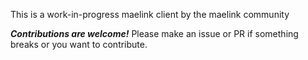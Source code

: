 This is a work-in-progress maelink client by the maelink community

***Contributions are welcome!*** Please make an issue or PR if something breaks or you want to contribute.
